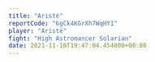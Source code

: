 ```yaml
---
title: "Aristé"
reportCode: "6gCk4KGrXh7WqHY1"
player: "Aristé"
fight: "High Astromancer Solarian"
date: 2021-11-10T19:47:04.454000+00:00
---
```

